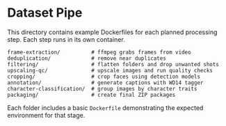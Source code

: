 # Dataset Pipe

This directory contains example Dockerfiles for each planned processing step. Each step runs in its own container.

```
frame-extraction/          # ffmpeg grabs frames from video
deduplication/             # remove near duplicates
filtering/                 # flatten folders and drop unwanted shots
upscaling-qc/              # upscale images and run quality checks
cropping/                  # crop faces using detection models
annotation/                # generate captions with WD14 tagger
character-classification/  # group images by character traits
packaging/                 # create final ZIP packages
```

Each folder includes a basic `Dockerfile` demonstrating the expected environment for that stage.
